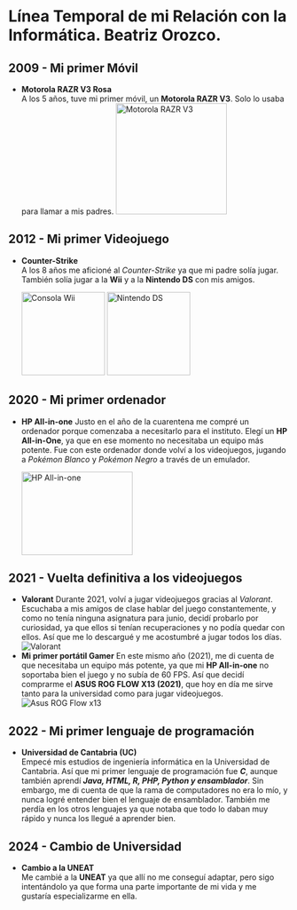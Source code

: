 # Línea Temporal de mi Relación con la Informática. Beatriz Orozco.

## **2009** - Mi primer Móvil
- **Motorola RAZR V3 Rosa**  
    A los 5 años, tuve mi primer móvil, un **Motorola RAZR V3**. Solo lo usaba para llamar a mis padres.
    <img src=https://i.ebayimg.com/images/g/uTUAAOSwFBlfYc5A/s-l1200.jpg alt="Motorola RAZR V3" width="200" height="200">
## **2012** - Mi primer Videojuego
- **Counter-Strike**  
    A los 8 años me aficioné al *Counter-Strike* ya que mi padre solía jugar. También solía jugar a la **Wii** y a la **Nintendo DS** con mis amigos.

    <img src=https://upload.wikimedia.org/wikipedia/commons/8/83/Wii_console.png alt="Consola Wii" width="150" height="150">
    <img src=https://www.backmarket.nl/cdn-cgi/image/format%3Dauto%2Cquality%3D75%2Cwidth%3D260/https://d2e6ccujb3mkqf.cloudfront.net/3f3650fb-e753-4bf6-80fa-dd73a6d7c2fd-1_3d3cb972-2b42-4e6e-82ce-239e0474156b.jpg alt="Nintendo DS" width="150" height="150">

## **2020** - Mi primer ordenador
- **HP All-in-one**
    Justo en el año de la cuarentena me compré un ordenador porque comenzaba a necesitarlo para el instituto. Elegí un **HP All-in-One**, ya que en ese momento no necesitaba un equipo más potente. Fue con este ordenador donde volví a los videojuegos, jugando a *Pokémon Blanco* y *Pokémon Negro* a través de un emulador.

    <img src=https://m.media-amazon.com/images/I/61ic4aTLvQL._AC_UF894,1000_QL80_.jpg alt="HP All-in-one" width="200" height="150">
## **2021** - Vuelta definitiva a los videojuegos
- **Valorant**
    Durante 2021, volví a jugar videojuegos gracias al *Valorant*. Escuchaba a mis amigos de clase hablar del juego constantemente, y como no tenía ninguna asignatura para junio, decidí probarlo por curiosidad, ya que ellos si tenían recuperaciones y no podía quedar con ellos. Así que me lo descargué y me acostumbré a jugar todos los días.
    ![Valorant](https://assets.xboxservices.com/assets/4e/bc/4ebcb533-e184-42f3-833b-9aa47a81f39e.jpg?n=153142244433_Poster-Image-1084_1920x720.jpg)
- **Mi primer portátil Gamer**
    En este mismo año (2021), me di cuenta de que necesitaba un equipo más potente, ya que mi **HP All-in-one** no soportaba bien el juego y no subía de 60 FPS. Así que decidí comprarme el **ASUS ROG FLOW X13 (2021)**, que hoy en día me sirve tanto para la universidad como para jugar videojuegos.
    ![Asus ROG Flow x13](https://images.anandtech.com/doci/16374/07_GV301_V5_Lighting_car_678x452.jpg)
## **2022** - Mi primer lenguaje de programación
- **Universidad de Cantabria (UC)**  
    Empecé mis estudios de ingeniería informática en la Universidad de Cantabria. Así que mi primer lenguaje de programación fue ***C***, aunque también aprendí ***Java, HTML, R, PHP, Python y ensamblador***. Sin embargo, me di cuenta de que la rama de computadores no era lo mío, y nunca logré entender bien el lenguaje de ensamblador. También me perdía en los otros lenguajes ya que notaba que todo lo daban muy rápido y nunca los llegué a aprender bien.
## **2024** - Cambio de Universidad
- **Cambio a la UNEAT**  
  Me cambié a la **UNEAT** ya que allí no me conseguí adaptar, pero sigo intentándolo ya que forma una parte importante de mi vida y me gustaría especializarme en ella. 